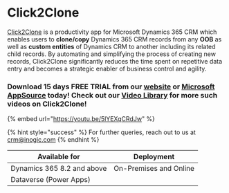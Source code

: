 # Click2Clone

[Click2Clone](https://www.inogic.com/product/productivity-apps/click-2-clone-microsoft-dynamics-crm-records) is a productivity app for Microsoft Dynamics 365 CRM which enables users to **clone/copy** Dynamics 365 CRM records from any **OOB** as well as **custom entities** of Dynamics CRM to another including its related child records. By automating and simplifying the process of creating new records, Click2Clone significantly reduces the time spent on repetitive data entry and becomes a strategic enabler of business control and agility.

### Download 15 days FREE TRIAL from our [website](https://www.inogic.com/product/productivity-apps/click-2-clone-microsoft-dynamics-crm-records) or [Microsoft AppSource](https://appsource.microsoft.com/en-us/product/dynamics-365/inogic.d59d49e1-e228-4243-8155-9b937290bcf5) today! Check out our [Video Library](https://www.youtube.com/channel/UCM4V7ousgLSu1hbOEv4DUuQ?sub\_confirmation=1) for more such videos on Click2Clone!

{% embed url="https://youtu.be/5lYEXqCRdJw" %}

{% hint style="success" %}
For further queries, reach out to us at [crm@inogic.com](mailto:crm@inogic.com)
{% endhint %}

| Available for              | Deployment              |
| -------------------------- | ----------------------- |
| Dynamics 365 8.2 and above | On-Premises and Online  |
| Dataverse (Power Apps)     |                         |
